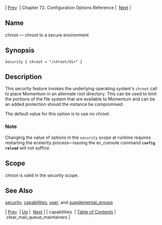 | [Prev](conf.ref.capabilities)  | Chapter 72. Configuration Options Reference |  [Next](conf.ref.clear_mail_queue_maintainers) |

<a name="conf.ref.chroot"></a>
## Name

chroot — chroot to a secure environment

## Synopsis

`Security { chroot = "/chroot/dir" }`

<a name="idp23843264"></a>
## Description

This security feature invokes the underlying operating system's `chroot` call to place Momentum in an alternate root directory. This can be used to limit the portions of the file system that are available to Momentum and can be an added protection should the instance be compromised.

The default value for this option is to use no chroot.

### Note

Changing the value of options in the `security` scope at runtime requires restarting the ecelerity process—issuing the ec_console command **`config reload`**         will not suffice.

<a name="idp23848224"></a>
## Scope

chroot is valid in the security scope.

<a name="idp23850048"></a>
## See Also

[security](conf.ref.security "security"), [capabilities](conf.ref.capabilities "capabilities"), [user](conf.ref.user "user"), and [supplemental_groups](conf.ref.supplemental_groups "supplemental_groups")

| [Prev](conf.ref.capabilities)  | [Up](config.options.ref) |  [Next](conf.ref.clear_mail_queue_maintainers) |
| capabilities  | [Table of Contents](index) |  clear_mail_queue_maintainers |

